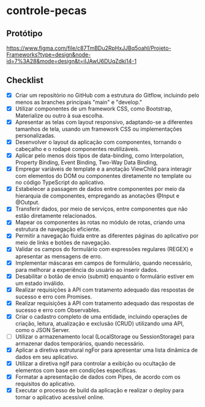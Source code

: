 # controle-pecas

## Protótipo

https://www.figma.com/file/c87TmBDu2RpHxJJBq5oahI/Projeto-Frameworks?type=design&node-id=7%3A28&mode=design&t=iIJAwU6DUqZdki14-1

## Checklist

- [X] Criar um repositório no GitHub com a estrutura do Gitflow, incluindo pelo menos as branches principais "main" e "develop."
- [X] Utilizar componentes de um framework CSS, como Bootstrap, Materialize ou outro à sua escolha.
- [X] Apresentar as telas com layout responsivo, adaptando-se a diferentes tamanhos de tela, usando um framework CSS ou implementações personalizadas.
- [X] Desenvolver o layout da aplicação com componentes, tornando o cabeçalho e o rodapé componentes reutilizáveis.
- [X] Aplicar pelo menos dois tipos de data-binding, como Interpolation, Property Binding, Event Binding, Two-Way Data Binding, 
- [X] Empregar variáveis de template e a anotação ViewChild para interagir com elementos do DOM ou componentes diretamente no template ou no código TypeScript do aplicativo.
- [X] Estabelecer a passagem de dados entre componentes por meio da hierarquia de componentes, empregando as anotações @Input e @Output.
- [X] Transferir dados, por meio de serviços, entre componentes que não estão diretamente relacionados.
- [X] Mapear os componentes às rotas no módulo de rotas, criando uma estrutura de navegação eficiente.
- [X] Permitir a navegação fluida entre as diferentes páginas do aplicativo por meio de links e botões de navegação.
- [X] Validar os campos do formulário com expressões regulares (REGEX) e apresentar as mensagens de erro.
- [X] Implementar máscaras em campos de formulário, quando necessário, para melhorar a experiência do usuário ao inserir dados.
- [X] Desabilitar o botão de envio (submit) enquanto o formulário estiver em um estado inválido.
- [X] Realizar requisições à API com tratamento adequado das respostas de sucesso e erro com Promises.
- [X] Realizar requisições à API com tratamento adequado das respostas de sucesso e erro com Observables.
- [X] Criar o cadastro completo de uma entidade, incluindo operações de criação, leitura, atualização e exclusão (CRUD) utilizando uma API, como o JSON Server.
- [ ] Utilizar o armazenamento local (LocalStorage ou SessionStorage) para armazenar dados temporários, quando necessário.
- [X] Aplicar a diretiva estrutural ngFor para apresentar uma lista dinâmica de dados em seu aplicativo.
- [X] Utilizar a diretiva ngIf para controlar a exibição ou ocultação de elementos com base em condições específicas.
- [X] Formatar a apresentação de dados com Pipes, de acordo com os requisitos do aplicativo.
- [x] Executar o processo de build da aplicação e realizar o deploy para tornar o aplicativo acessível online.
